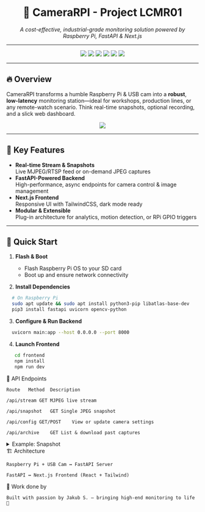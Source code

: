 <h1 align="center">📸 CameraRPI - Project LCMR01</h1>
<p align="center">
  <i>A cost-effective, industrial-grade monitoring solution powered by Raspberry Pi, FastAPI & Next.js</i>
</p>

---

<p align="center">
  <img src="https://img.shields.io/badge/Raspberry%20Pi-OS-A22846?style=for-the-badge&logo=raspberry-pi&logoColor=white" />
  <img src="https://img.shields.io/badge/FastAPI-009688?style=for-the-badge&logo=fastapi&logoColor=white" />
  <img src="https://img.shields.io/badge/Next.js-000000?style=for-the-badge&logo=next.js&logoColor=white" />
  <img src="https://img.shields.io/badge/TailwindCSS-06B6D4?style=for-the-badge&logo=tailwindcss&logoColor=white" />
  <img src="https://img.shields.io/badge/Python-3776AB?style=for-the-badge&logo=python&logoColor=white" />
  <img src="https://img.shields.io/badge/TypeScript-3178C6?style=for-the-badge&logo=typescript&logoColor=white" />
</p>

---

## 🔥 Overview

CameraRPI transforms a humble Raspberry Pi & USB cam into a **robust**, **low-latency** monitoring station—ideal for workshops, production lines, or any remote-watch scenario. Think real-time snapshots, optional recording, and a slick web dashboard.
<p align="center">
<img src="https://cdn.discordapp.com/attachments/885247213209534514/1384266382354546688/image.png?ex=6851ce07&is=68507c87&hm=e6a6432ba9e5ec9b5a557dc8f7f465a5aba0aae46ad15fe83c19874b0f1f7a6c&" />
</p>

---

## 🎯 Key Features

- **Real-time Stream & Snapshots**  
  Live MJPEG/RTSP feed or on-demand JPEG captures  
- **FastAPI-Powered Backend**  
  High-performance, async endpoints for camera control & image management  
- **Next.js Frontend**  
  Responsive UI with TailwindCSS, dark mode ready  
- **Modular & Extensible**  
  Plug-in architecture for analytics, motion detection, or RPi GPIO triggers  

---

## 🚀 Quick Start

1. **Flash & Boot**  
   - Flash Raspberry Pi OS to your SD card  
   - Boot up and ensure network connectivity
     
2. **Install Dependencies**  
 ```bash
   # On Raspberry Pi
   sudo apt update && sudo apt install python3-pip libatlas-base-dev
   pip3 install fastapi uvicorn opencv-python
 ```
   
3. **Configure & Run Backend**
  ```bash
    uvicorn main:app --host 0.0.0.0 --port 8000
  ```

4. **Launch Frontend**
 ```bash
    cd frontend
    npm install
    npm run dev
 ```

🔌 API Endpoints

    Route	Method	Description
    
    /api/stream	GET	MJPEG live stream
    
    /api/snapshot	GET	Single JPEG snapshot
    
    /api/config	GET/POST	View or update camera settings
    
    /api/archive	GET	List & download past captures
    
<details> <summary>Example: Snapshot</summary>

</details>
🏗️ Architecture

    Raspberry Pi + USB Cam ↔️ FastAPI Server

    FastAPI ↔️ Next.js Frontend (React + Tailwind)

🤝 Work done by

    Built with passion by Jakub S. — bringing high-end monitoring to life 🚀
